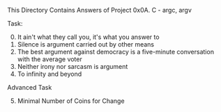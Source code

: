 This  Directory Contains Answers of Project 0x0A. C - argc, argv



Task:

0. It ain't what they call you, it's what you answer to 
1. Silence is argument carried out by other means 
2. The best argument against democracy is a five-minute conversation with the average voter 
3. Neither irony nor sarcasm is argument 
4. To infinity and beyond 


Advanced Task

5. Minimal Number of Coins for Change 


